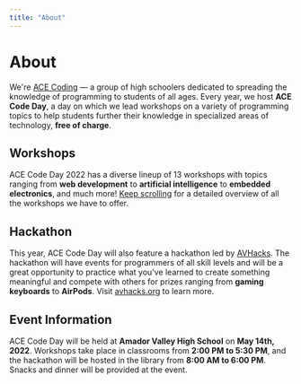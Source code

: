 ```yaml
---
title: "About"
---
```


<div class="lg:flex lg:flex-col lg:space-y-6 lg:prose-h2:mt-0">

<ImageFrame src="images/stock/student_coding.jpg" alt="A student coding at ACE Code Day" class="lg:even:flex-row-reverse lg:even:space-x-reverse">

<h1 class="text-outline-shadow before:content-['About']">About</h1>

We're [ACE Coding](https://acecoding.org) — a group of high schoolers dedicated to spreading the knowledge of programming to students of all ages. Every year, we host **ACE Code Day**, a day on which we lead workshops on a variety of programming topics to help students further their knowledge in specialized areas of technology, **free of charge**. 

</ImageFrame>

<ImageFrame src="images/stock/teacher_lecturing.jpg" alt="A teacher lecturing a workshop at ACE Code Day" class="lg:even:flex-row-reverse lg:even:space-x-reverse">

<h2>Workshops</h2>

ACE Code Day 2022 has a diverse lineup of 13 workshops with topics ranging from **web development** to **artificial intelligence** to **embedded electronics**, and much more! [Keep scrolling](#workshops) for a detailed overview of all the workshops we have to offer.

</ImageFrame>

<ImageFrame src="images/stock/students_collaborating.jpg" alt="Two students collaborating on a project at ACE Code Day">

<h2>Hackathon</h2>

This year, ACE Code Day will also feature a hackathon led by [AVHacks](https://avhacks.org). The hackathon will have events for programmers of all skill levels and will be a great opportunity to practice what you've learned to create something meaningful and compete with others for prizes ranging from **gaming keyboards** to **AirPods**. Visit [avhacks.org](https://avhacks.org) to learn more.

</ImageFrame>

<ImageFrame src="images/stock/library_coders.jpg" alt="The AVHS library, filled with ACE Code Day Attendees" class="lg:even:flex-row-reverse lg:even:space-x-reverse">

<h2>Event Information</h2>

ACE Code Day will be held at **Amador Valley High School** on **May 14th, 2022**. Workshops take place in classrooms from **2:00 PM to 5:30 PM**, and the hackathon will be hosted in the library from **8:00 AM to 6:00 PM**. Snacks and dinner will be provided at the event.

</ImageFrame>

</div>